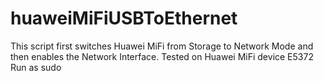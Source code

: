 # huaweiMiFiUSBToEthernet
This script first switches Huawei MiFi from Storage to Network Mode and then enables the Network Interface. 
Tested on Huawei MiFi device E5372
Run as sudo
